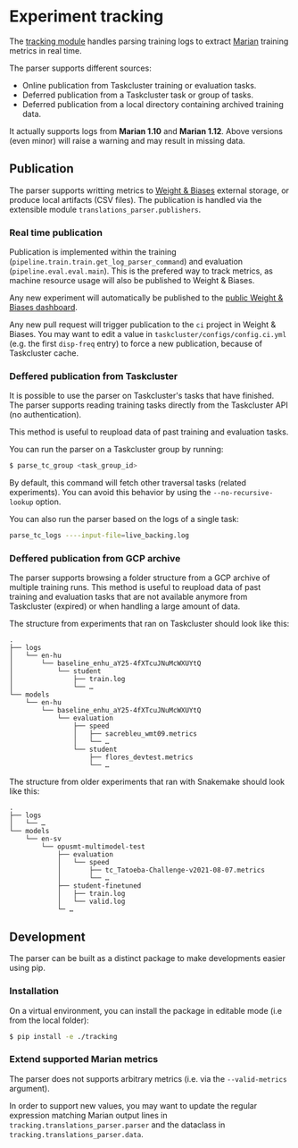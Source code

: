 # Experiment tracking

The [tracking module](/tracking) handles parsing training logs to extract [Marian](https://marian-nmt.github.io/) training metrics in real time.

The parser supports different sources:
* Online publication from Taskcluster training or evaluation tasks.
* Deferred publication from a Taskcluster task or group of tasks.
* Deferred publication from a local directory containing archived training data.

It actually supports logs from **Marian 1.10** and **Marian 1.12**. Above versions (even minor) will raise a warning and may result in missing data.

## Publication

The parser supports writting metrics to [Weight & Biases](https://wandb.ai/) external storage, or produce local artifacts (CSV files).
The publication is handled via the extensible module `translations_parser.publishers`.

### Real time publication

Publication is implemented within the training (`pipeline.train.train.get_log_parser_command`) and evaluation (`pipeline.eval.eval.main`). This is the prefered way to track metrics, as machine resource usage will also be published to Weight & Biases.

Any new experiment will automatically be published to the [public Weight & Biases dashboard](https://wandb.ai/moz-translations/projects).

Any new pull request will trigger publication to the `ci` project in Weight & Biases. You may want to edit a value in `taskcluster/configs/config.ci.yml` (e.g. the first `disp-freq` entry) to force a new publication, because of Taskcluster cache.

### Deffered publication from Taskcluster

It is possible to use the parser on Taskcluster's tasks that have finished.
The parser supports reading training tasks directly from the Taskcluster API (no authentication).

This method is useful to reupload data of past training and evaluation tasks.

You can run the parser on a Taskcluster group by running:
```sh
$ parse_tc_group <task_group_id>
```
By default, this command will fetch other traversal tasks (related experiments). You can avoid this behavior by using the `--no-recursive-lookup` option.

You can also run the parser based on the logs of a single task:
```sh
parse_tc_logs ----input-file=live_backing.log
```

### Deffered publication from GCP archive

The parser supports browsing a folder structure from a GCP archive of multiple training runs.
This method is useful to reupload data of past training and evaluation tasks that are not available anymore from Taskcluster (expired) or when handling a large amount of data.

The structure from experiments that ran on Taskcluster should look like this:
```
.
├── logs
│   └── en-hu
│       └── baseline_enhu_aY25-4fXTcuJNuMcWXUYtQ
│           └── student
│               ├── train.log
│               └── …
└── models
    └── en-hu
        └── baseline_enhu_aY25-4fXTcuJNuMcWXUYtQ
            └── evaluation
                ├── speed
                │   ├── sacrebleu_wmt09.metrics
                │   └── …
                └── student
                    ├── flores_devtest.metrics
                    └── …
```

The structure from older experiments that ran with Snakemake should look like this:
```
.
├── logs
│   └── …
└── models
    └── en-sv
        └── opusmt-multimodel-test
            ├── evaluation
            │   └── speed
            │       ├── tc_Tatoeba-Challenge-v2021-08-07.metrics
            │       └── …
            ├── student-finetuned
            │   ├── train.log
            │   └── valid.log
            └─ …
```

## Development

The parser can be built as a distinct package to make developments easier using pip.

### Installation

On a virtual environment, you can install the package in editable mode (i.e from the local folder):
```sh
$ pip install -e ./tracking
```

### Extend supported Marian metrics

The parser does not supports arbitrary metrics (i.e. via the `--valid-metrics` argument).

In order to support new values, you may want to update the regular expression matching Marian output lines in `tracking.translations_parser.parser` and the dataclass in `tracking.translations_parser.data`.
